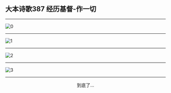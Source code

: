 
## 大本诗歌387 经历基督-作一切
        
<div id="aplayer0"></div>

---

<img alt="0" data-original="/data/d0387/0">

---

<img alt="1" data-original="/data/d0387/1">

---

<img alt="2" data-original="/data/d0387/2">

---

<img alt="3" data-original="/data/d0387/3">

---

<p style="text-align: center">到底了...</p>

<script src="/js/dist-view.js"></script>

<script>
MAIN.id = 'd0387';
        
const ap0 = new APlayer({
    container: document.getElementById('aplayer0'),
    volume: 1,
    loop: 'none',
    preload: 'none',
    audio: [{
        name: '大本诗歌387.mp3',
        artist: '大本诗歌',
        url: 'https://res.wx.qq.com/voice/getvoice?mediaid=MzI0NTk3MDM5M18yMjQ3NDkyMjcx',
        cover: '/favicon'
    }]
});
</script>
